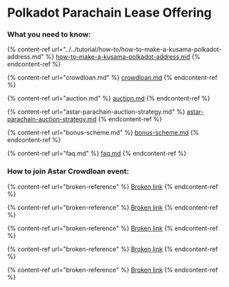 # Polkadot Parachain Lease Offering

### What you need to know:

{% content-ref url="../../tutorial/how-to/how-to-make-a-kusama-polkadot-address.md" %}
[how-to-make-a-kusama-polkadot-address.md](../../tutorial/how-to/how-to-make-a-kusama-polkadot-address.md)
{% endcontent-ref %}

{% content-ref url="crowdloan.md" %}
[crowdloan.md](crowdloan.md)
{% endcontent-ref %}

{% content-ref url="auction.md" %}
[auction.md](auction.md)
{% endcontent-ref %}

{% content-ref url="astar-parachain-auction-strategy.md" %}
[astar-parachain-auction-strategy.md](astar-parachain-auction-strategy.md)
{% endcontent-ref %}

{% content-ref url="bonus-scheme.md" %}
[bonus-scheme.md](bonus-scheme.md)
{% endcontent-ref %}

{% content-ref url="faq.md" %}
[faq.md](faq.md)
{% endcontent-ref %}

### How to join Astar Crowdloan event:

{% content-ref url="broken-reference" %}
[Broken link](broken-reference)
{% endcontent-ref %}

{% content-ref url="broken-reference" %}
[Broken link](broken-reference)
{% endcontent-ref %}

{% content-ref url="broken-reference" %}
[Broken link](broken-reference)
{% endcontent-ref %}

{% content-ref url="broken-reference" %}
[Broken link](broken-reference)
{% endcontent-ref %}

{% content-ref url="broken-reference" %}
[Broken link](broken-reference)
{% endcontent-ref %}
